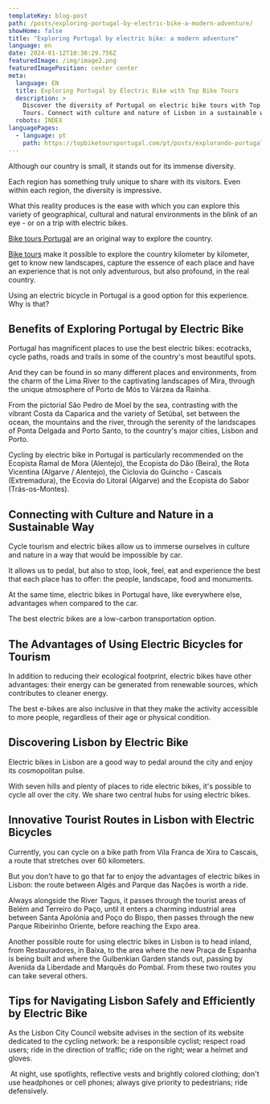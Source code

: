 ```yaml
---
templateKey: blog-post
path: /posts/exploring-portugal-by-electric-bike-a-modern-adventure/
showHome: false
title: "Exploring Portugal by electric bike: a modern adventure"
language: en
date: 2024-01-12T10:38:29.756Z
featuredImage: /img/image2.png
featuredImagePosition: center center
meta:
  language: EN
  title: Exploring Portugal by Electric Bike with Top Bike Tours
  description: >
    Discover the diversity of Portugal on electric bike tours with Top Bike
    Tours. Connect with culture and nature of Lisbon in a sustainable way.
  robots: INDEX
languagePages:
  - language: pt
    path: https://topbiketoursportugal.com/pt/posts/explorando-portugal-de-bicicleta-eletrica-uma-aventura-moderna//
---
```

Although our country is small, it stands out for its immense diversity. 

Each region has something truly unique to share with its visitors. Even within each region, the diversity is impressive. 

What this reality produces is the ease with which you can explore this variety of geographical, cultural and natural environments in the blink of an eye - or on a trip with electric bikes.



[Bike tours Portugal](https://topbiketoursportugal.com/) are an original way to explore the country.

[Bike tours](https://topbiketoursportugal.com/) make it possible to explore the country kilometer by kilometer, get to know new landscapes, capture the essence of each place and have an experience that is not only adventurous, but also profound, in the real country.

Using an electric bicycle in Portugal is a good option for this experience. Why is that?



## Benefits of Exploring Portugal by Electric Bike

Portugal has magnificent places to use the best electric bikes: ecotracks, cycle paths, roads and trails in some of the country's most beautiful spots. 

And they can be found in so many different places and environments, from the charm of the Lima River to the captivating landscapes of Mira, through the unique atmosphere of Porto de Mós to Várzea da Rainha. 

From the pictorial São Pedro de Moel by the sea, contrasting with the vibrant Costa da Caparica and the variety of Setúbal, set between the ocean, the mountains and the river, through the serenity of the landscapes of Ponta Delgada and Porto Santo, to the country's major cities, Lisbon and Porto.

Cycling by electric bike in Portugal is particularly recommended on the Ecopista Ramal de Mora (Alentejo), the Ecopista do Dão (Beira), the Rota Vicentina (Algarve / Alentejo), the Ciclovia do Guincho - Cascais (Extremadura), the Ecovia do Litoral (Algarve) and the Ecopista do Sabor (Trás-os-Montes).



## Connecting with Culture and Nature in a Sustainable Way

Cycle tourism and electric bikes allow us to immerse ourselves in culture and nature in a way that would be impossible by car. 

It allows us to pedal, but also to stop, look, feel, eat and experience the best that each place has to offer: the people, landscape, food and monuments. 

At the same time, electric bikes in Portugal have, like everywhere else, advantages when compared to the car. 

The best electric bikes are a low-carbon transportation option.



## The Advantages of Using Electric Bicycles for Tourism

In addition to reducing their ecological footprint, electric bikes have other advantages: their energy can be generated from renewable sources, which contributes to cleaner energy. 

The best e-bikes are also inclusive in that they make the activity accessible to more people, regardless of their age or physical condition.



## Discovering Lisbon by Electric Bike

Electric bikes in Lisbon are a good way to pedal around the city and enjoy its cosmopolitan pulse. 

With seven hills and plenty of places to ride electric bikes, it's possible to cycle all over the city. We share two central hubs for using electric bikes.



## Innovative Tourist Routes in Lisbon with Electric Bicycles

Currently, you can cycle on a bike path from Vila Franca de Xira to Cascais, a route that stretches over 60 kilometers. 

But you don't have to go that far to enjoy the advantages of electric bikes in Lisbon: the route between Algés and Parque das Nações is worth a ride. 

Always alongside the River Tagus, it passes through the tourist areas of Belém and Terreiro do Paço, until it enters a charming industrial area between Santa Apolónia and Poço do Bispo, then passes through the new Parque Ribeirinho Oriente, before reaching the Expo area.

Another possible route for using electric bikes in Lisbon is to head inland, from Restauradores, in Baixa, to the area where the new Praça de Espanha is being built and where the Gulbenkian Garden stands out, passing by Avenida da Liberdade and Marquês do Pombal. From these two routes you can take several others.



## Tips for Navigating Lisbon Safely and Efficiently by Electric Bike

As the Lisbon City Council website advises in the section of its website dedicated to the cycling network: be a responsible cyclist; respect road users; ride in the direction of traffic; ride on the right; wear a helmet and gloves.

 At night, use spotlights, reflective vests and brightly colored clothing; don't use headphones or cell phones; always give priority to pedestrians; ride defensively.
